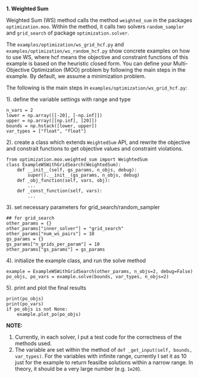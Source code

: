 **1. Weighted Sum**
    
Weighted Sum (WS) method calls the method `weighted_sum` in the packages `optimization.moo`. 
Within the method, it calls two solvers `random_sampler` and `grid_search` of package `optimization.solver`.

The `examples/optimization/ws_grid_hcf.py` and `examples/optimization/ws_random_hcf.py` show concrete examples on how to use WS, 
where hcf means the objective and constraint functions of this example is based on the heuristic closed form.
You can define your Multi-Objective Optimization (MOO) problem by following the main steps in the example. By default, we assume a minimization problem.

The following is the main steps in `examples/optimization/ws_grid_hcf.py`:

1). define the variable settings with range and type

    n_vars = 2
    lower = np.array([[-20], [-np.inf]])
    upper = np.array([[np.inf], [20]])
    bounds = np.hstack([lower, upper])
    var_types = ["float", "float"]

2). create a class which extends `WeightedSum` API, and rewrite the objective and constrait functions to get objective values and constraint violations.
    
    from optimization.moo.weighted_sum import WeightedSum
    class ExampleWSWithGridSearch(WeightedSum):
        def __init__(self, gs_params, n_objs, debug):
            super().__init__(gs_params, n_objs, debug)
        def _obj_function(self, vars, obj):
            ...
        def _const_function(self, vars):
            ...

3). set necessary parameters for grid_search/random_sampler

    ## for grid_search
    other_params = {}
    other_params["inner_solver"] = "grid_search"
    other_params["num_ws_pairs"] = 10
    gs_params = {}
    gs_params["n_grids_per_param"] = 10
    other_params["gs_params"] = gs_params

4). initialize the example class, and run the solve method

    example = ExampleWSWithGridSearch(other_params, n_objs=2, debug=False)
    po_objs, po_vars = example.solve(bounds, var_types, n_objs=2)

5). print and plot the final results

    print(po_objs)
    print(po_vars)
    if po_objs is not None:
        example.plot_po(po_objs)

**NOTE:** 

1. Currently, in each solver, I put a test code for the correctness of the methods used.
2. The variable are set within the method of `def _get_input(self, bounds, var_types)`. 
   For the variables with infinite range, currently I set it as 10 just for the example to return feasilbe 
   solutions within a narrow range. In theory, it should be a very large number (e.g. `1e20`).






